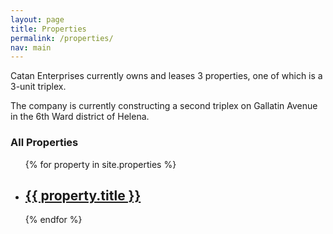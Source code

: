 ```yaml
---
layout: page
title: Properties
permalink: /properties/
nav: main
---
```


Catan Enterprises currently owns and leases 3 properties, one of which is a 3-unit triplex.

The company is currently constructing a second triplex on Gallatin Avenue in the 6th Ward district of Helena.

### All Properties
<ul class="post-list">
{% for property in site.properties %}
  <li>
    <h2>
      <a class="post-link" href="{{ property.url | prepend: site.baseurl }}">{{ property.title }}</a>
    </h2>
  </li>
{% endfor %}
</ul>
